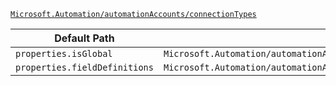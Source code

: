 [`Microsoft.Automation/automationAccounts/connectionTypes`](https://docs.microsoft.com/en-us/azure/templates/microsoft.automation/automationaccounts/connectiontypes)

| Default Path | Alias |
|---|---|
| `properties.isGlobal` | `Microsoft.Automation/automationAccounts/connectionTypes/isGlobal` |
| `properties.fieldDefinitions` | `Microsoft.Automation/automationAccounts/connectionTypes/fieldDefinitions` |

